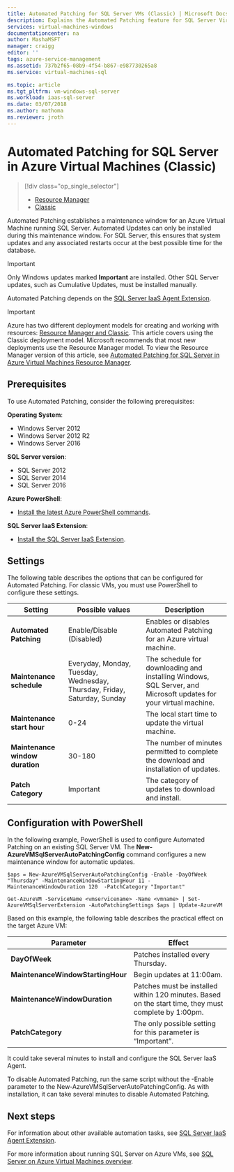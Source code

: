 ```yaml
---
title: Automated Patching for SQL Server VMs (Classic) | Microsoft Docs
description: Explains the Automated Patching feature for SQL Server Virtual Machines running in Azure using the classic deployment mode.
services: virtual-machines-windows
documentationcenter: na
author: MashaMSFT
manager: craigg
editor: ''
tags: azure-service-management
ms.assetid: 737b2f65-08b9-4f54-b867-e987730265a8
ms.service: virtual-machines-sql

ms.topic: article
ms.tgt_pltfrm: vm-windows-sql-server
ms.workload: iaas-sql-server
ms.date: 03/07/2018
ms.author: mathoma
ms.reviewer: jroth
---
```

# Automated Patching for SQL Server in Azure Virtual Machines (Classic)
> [!div class="op_single_selector"]
> * [Resource Manager](../../../azure-sql/virtual-machines/windows/automated-patching.md)
> * [Classic](../classic/sql-automated-patching.md)
> 
> 

Automated Patching establishes a maintenance window for an Azure Virtual Machine running SQL Server. Automated Updates can only be installed during this maintenance window. For SQL Server, this ensures that system updates and any associated restarts occur at the best possible time for the database. 

> [!IMPORTANT]
> Only Windows updates marked **Important** are installed. Other SQL Server updates, such as Cumulative Updates, must be installed manually. 

Automated Patching depends on the [SQL Server IaaS Agent Extension](../classic/sql-server-agent-extension.md).

> [!IMPORTANT] 
> Azure has two different deployment models for creating and working with resources: [Resource Manager and Classic](../../../azure-resource-manager/management/deployment-models.md). This article covers using the Classic deployment model. Microsoft recommends that most new deployments use the Resource Manager model. To view the Resource Manager version of this article, see [Automated Patching for SQL Server in Azure Virtual Machines Resource Manager](../../../azure-sql/virtual-machines/windows/automated-patching.md).

## Prerequisites
To use Automated Patching, consider the following prerequisites:

**Operating System**:

* Windows Server 2012
* Windows Server 2012 R2
* Windows Server 2016

**SQL Server version**:

* SQL Server 2012
* SQL Server 2014
* SQL Server 2016

**Azure PowerShell**:

* [Install the latest Azure PowerShell commands](/powershell/azure/overview).

**SQL Server IaaS Extension**:

* [Install the SQL Server IaaS Extension](../classic/sql-server-agent-extension.md).

## Settings
The following table describes the options that can be configured for Automated Patching. For classic VMs, you must use PowerShell to configure these settings.

| Setting | Possible values | Description |
| --- | --- | --- |
| **Automated Patching** |Enable/Disable (Disabled) |Enables or disables Automated Patching for an Azure virtual machine. |
| **Maintenance schedule** |Everyday, Monday, Tuesday, Wednesday, Thursday, Friday, Saturday, Sunday |The schedule for downloading and installing Windows, SQL Server, and Microsoft updates for your virtual machine. |
| **Maintenance start hour** |0-24 |The local start time to update the virtual machine. |
| **Maintenance window duration** |30-180 |The number of minutes permitted to complete the download and installation of updates. |
| **Patch Category** |Important |The category of updates to download and install. |

## Configuration with PowerShell
In the following example, PowerShell is used to configure Automated Patching on an existing SQL Server VM. The **New-AzureVMSqlServerAutoPatchingConfig** command configures a new maintenance window for automatic updates.

    $aps = New-AzureVMSqlServerAutoPatchingConfig -Enable -DayOfWeek "Thursday" -MaintenanceWindowStartingHour 11 -MaintenanceWindowDuration 120  -PatchCategory "Important"

    Get-AzureVM -ServiceName <vmservicename> -Name <vmname> | Set-AzureVMSqlServerExtension -AutoPatchingSettings $aps | Update-AzureVM

Based on this example, the following table describes the practical effect on the target Azure VM:

| Parameter | Effect |
| --- | --- |
| **DayOfWeek** |Patches installed every Thursday. |
| **MaintenanceWindowStartingHour** |Begin updates at 11:00am. |
| **MaintenanceWindowDuration** |Patches must be installed within 120 minutes. Based on the start time, they must complete by 1:00pm. |
| **PatchCategory** |The only possible setting for this parameter is “Important”. |

It could take several minutes to install and configure the SQL Server IaaS Agent.

To disable Automated Patching, run the same script without the -Enable parameter to the New-AzureVMSqlServerAutoPatchingConfig. As with installation, it can take several minutes to disable Automated Patching.

## Next steps
For information about other available automation tasks, see [SQL Server IaaS Agent Extension](../classic/sql-server-agent-extension.md).

For more information about running SQL Server on Azure VMs, see [SQL Server on Azure Virtual Machines overview](../../../azure-sql/virtual-machines/windows/what-is-sql-on-azure-vm-iaas-overview.md).

